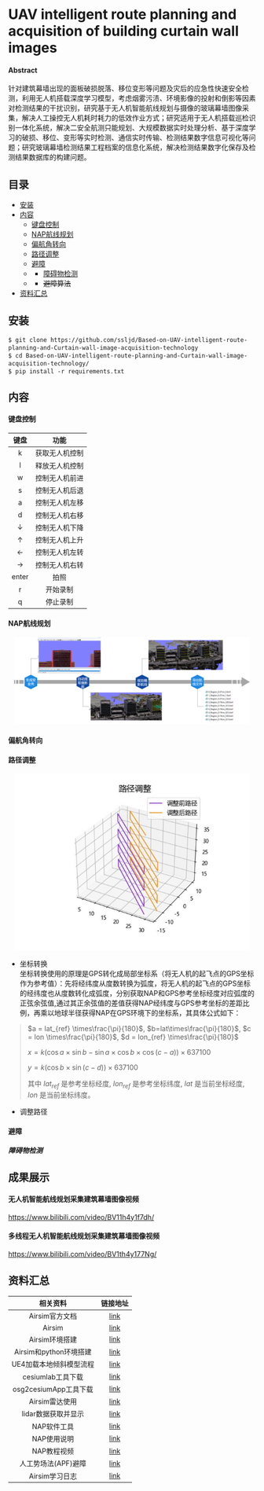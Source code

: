 # UAV intelligent route planning and acquisition of building curtain wall images
#### Abstract
针对建筑幕墙出现的面板破损脱落、移位变形等问题及灾后的应急性快速安全检测，利用无人机搭载深度学习模型，考虑烟雾污渍、环境影像的投射和倒影等因素对检测结果的干扰识别，研究基于无人机智能航线规划与摄像的玻璃幕墙图像采集，解决人工操控无人机耗时耗力的低效作业方式；研究适用于无人机搭载巡检识别一体化系统，解决二安全航测只能规划、大规模数据实时处理分析、基于深度学习的破损、移位、变形等实时检测、通信实时传输、检测结果数字信息可视化等问题；研究玻璃幕墙检测结果工程档案的信息化系统，解决检测结果数字化保存及检测结果数据库的构建问题。


## 目录
  * [安装](#安装)              
  * [内容](#内容)
    + [键盘控制](#键盘控制)
    + [NAP航线规划](#NAP航线规划)
    + [偏航角转向](#偏航角转向)
    + [路径调整](#路径调整)
    + [避障](#避障)
    + + [障碍物检测](#障碍物检测)
    + + ~~避障算法~~
  * [资料汇总](#资料汇总)


## 安装
    $ git clone https://github.com/ssljd/Based-on-UAV-intelligent-route-planning-and-Curtain-wall-image-acquisition-technology
    $ cd Based-on-UAV-intelligent-route-planning-and-Curtain-wall-image-acquisition-technology/
    $ pip install -r requirements.txt

## 内容
#### 键盘控制
| 键盘 | 功能 |
| :-----: | :-----: |
| k | 获取无人机控制 |
| l | 释放无人机控制 |
| w | 控制无人机前进 |
| s | 控制无人机后退 |
| a | 控制无人机左移 |
| d | 控制无人机右移 |
| $\downarrow$ | 控制无人机下降 |
| $\uparrow$ | 控制无人机上升 |
| $\leftarrow$ | 控制无人机左转 |
| $\rightarrow$ | 控制无人机右转 |
| enter | 拍照 |
| r | 开始录制 |
| q | 停止录制 |

#### NAP航线规划
<p align="center"><img src="img/NAP航线规划步骤.png" width="480"\></p>

#### 偏航角转向


#### 路径调整
<p align="center"><img src="img/path_point.jpg" width="480"\></p>

- 坐标转换  
坐标转换使用的原理是GPS转化成局部坐标系（将无人机的起飞点的GPS坐标作为参考值）：先将经纬度从度数转换为弧度，将无人机的起飞点的GPS坐标的经纬度也从度数转化成弧度，分别获取NAP和GPS参考坐标经度对应弧度的正弦余弦值,通过其正余弦值的差值获得NAP经纬度与GPS参考坐标的差距比例，再乘以地球半径获得NAP在GPS环境下的坐标系，其具体公式如下：
> $a = lat_{ref} \times\frac{\pi}{180}$, $b=lat\times\frac{\pi}{180}$, $c = lon \times\frac{\pi}{180}$, $d = lon_{ref} \times\frac{\pi}{180}$  
> 
> $x = k(\cos a\times \sin b - \sin a \times \cos b \times \cos (c-a))\times 637100$  
> 
> $y=k(\cos b \times \sin (c-d))\times 637100$  
> 
> 其中 $lat_{ref}$ 是参考坐标经度, $lon_{ref}$ 是参考坐标纬度, $lat$ 是当前坐标经度, $lon$ 是当前坐标纬度。  

- 调整路径  


#### 避障
##### 障碍物检测



## 成果展示
#### 无人机智能航线规划采集建筑幕墙图像视频
https://www.bilibili.com/video/BV11h4y1f7dh/

#### 多线程无人机智能航线规划采集建筑幕墙图像视频
https://www.bilibili.com/video/BV1th4y177Ng/

## 资料汇总
| 相关资料 | 链接地址 |
| :-----: | :-----: |
| Airsim官方文档 | [link](https://github.com/microsoft/AirSim) |
| Airsim | [link](https://microsoft.github.io/AirSim/) |
| Airsim环境搭建 | [link](https://blog.csdn.net/qq_41071754/article/details/119561844) |
| Airsim和python环境搭建 | [link](https://blog.csdn.net/dbqwcl/article/details/128618922?csdn_share_tail=%7B%22type%22%3A%22blog%22%2C%22rType%22%3A%22article%22%2C%22rId%22%3A%22128618922%22%2C%22source%22%3A%22unlogin%22%7D) |
| UE4加载本地倾斜模型流程 | [link](https://www.bilibili.com/video/BV1fT4y1v7JE/?share_source=copy_web&vd_source=c1672af9d0b6d625c84667b5a523677a) |
| cesiumlab工具下载 | [link](http://www.cesiumlab.com/) |
| osg2cesiumApp工具下载 | [link](https://www.jianshu.com/p/e1ee883ff7a5) |
| Airsim雷达使用 | [link](https://blog.csdn.net/joeshuai/article/details/122191910) |
| lidar数据获取并显示 | [link](https://ldgcug.github.io/2019/08/30/Airsim/%E5%88%9D%E8%AF%86Airsim%EF%BC%88%E5%8D%81%EF%BC%89%E4%B9%8BLidar%E6%95%B0%E6%8D%AE%E8%8E%B7%E5%8F%96%E5%B9%B6%E6%98%BE%E7%A4%BA/) |
 | NAP软件工具 | [link](http://www.cesiumlab.com/) |
| NAP使用说明 |  [link](https://www.yuque.com/u2146681/nfp_manual) |
| NAP教程视频 | [link](https://www.bilibili.com/video/BV1RM4y1g7Gw/?p=1&share_medium=android&share_plat=android&share_session_id=9a596187-75ab-4dd6-9757-a6a6fe304a87&share_source=COPY&share_tag=s_i&timestamp=1632791496&unique_k=52zV6x&vd_source=c1672af9d0b6d625c84667b5a523677a) |
| 人工势场法(APF)避障 | [link](https://blog.csdn.net/k_kun/article/details/126036987?spm=1001.2014.3001.5502) |
| Airsim学习日志 | [link](https://blog.csdn.net/k_kun/category_11892372.html) |
